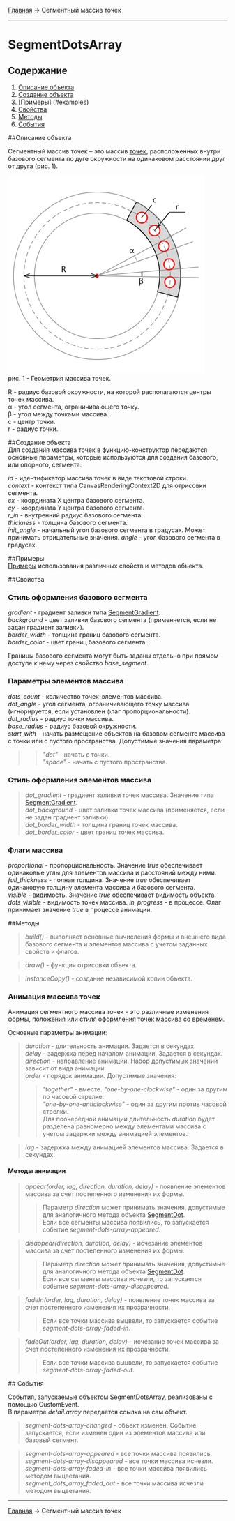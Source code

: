 <a href="../../readme.ru.html">Главная</a> → Сегментный массив точек

***

# SegmentDotsArray

## Содержание
1. [Описание объекта](#description)  
2. [Создание объекта](#constructor)  
3. [Примеры] (#examples)  
4. [Свойства](#properties)  
5. [Методы](#methods)  
6. [События](#events)  

##<a id="description"></a>Описание объекта

Сегментный массив точек – это массив <a href="segment-dot.ru.html">точек</a>, расположенных внутри базового сегмента по дуге окружности на одинаковом расстоянии друг от друга (рис. 1).

![SegmentDotsArrayGeometry](../../docs/images/segment_dots_array_geometry.png)  
рис. 1 - Геометрия массива точек.

R - радиус базовой окружности, на которой располагаются центры точек массива.  
α - угол сегмента, ограничивающего точку.  
β - угол между точками массива.  
c - центр точки.  
r - радиус точки.  

##<a id="constructor"></a>Создание объекта  
Для создания массива точек в функцию-конструктор передаются основные параметры, которые используются для создания базового, или опорного, сегмента:
>
*id* - идентификатор массива точек в виде текстовой строки.  
*context* - контекст типа CanvasRenderingContext2D для отрисовки сегмента.  
*cx* - координата X центра базового сегмента.  
*cy* - координата Y центра базового сегмента.  
*r_in* - внутренний радиус базового сегмента.  
*thickness* - толщина базового сегмента.  
*init_angle* - начальный угол базового сегмента в градусах. Может принимать отрицательные значения. 
*angle* - угол базового сегмента в градусах.

##<a id="examples"></a>Примеры  
<a href="../../examples/segment-dots-array-examples.html" target="_blank">Примеры</a> использования различных свойств и методов объекта.  

##<a id="properties"></a>Свойства

### Стиль оформления базового сегмента  
>
*gradient* - градиент заливки типа <a href="segment-gradient.ru.html">SegmentGradient</a>.   
*background* - цвет заливки базового сегмента (применяется, если не задан градиент заливки).  
*border_width* - толщина границ базового сегмента.  
*border_color* - цвет границ базового сегмента.  

Границы базового сегмента могут быть заданы отдельно при прямом доступе к нему через свойство *base_segment*.

### Параметры элементов массива  
>
*dots_count* - количество точек-элементов массива.  
*dot_angle* - угол сегмента, ограничивающего точку массива (игнорируется, если установлен флаг пропорциональности).  
*dot_radius* - радиус точки массива.  
*base_radius* - радиус базовой окружности.  
*start_with* - начать размещение объектов на базовом сегменте массива с точки или с пустого пространства. Допустимые значения параметра:  
>> _"dot"_ - начать с точки.  
>> _"space"_ - начать с пустого пространства.  

### Стиль оформления элементов массива
> *dot_gradient* - градиент заливки точек массива. Значение типа <a href="segment-gradient.ru.html">SegmentGradient</a>.  
> *dot_background* - цвет заливки точек массива (применяется, если не задан градиент заливки).  
> *dot_border_width* - толщина границ точек массива.  
> *dot_border_color* - цвет границ точек массива.  

### Флаги массива
>
*proportional* - пропорциональность. Значение *true* обеспечивает одинаковые углы для элементов массива и расстояний между ними.  
*full_thickness* - полная толщина. Значение *true* обеспечивает одинаковую толщину элемента массива и базового сегмента.  
*visible* - видимость. Значение *true* обеспечивает видимость объекта.  
*dots_visible* - видимость точек массива.
*in_progress* - в процессе. Флаг принимает значение *true* в процессе анимации.  

##<a id="methods"></a>Методы

> *build()* - выполняет основные вычисления формы и внешнего вида базового сегмента и элементов массива с учетом заданных свойств и флагов.

> *draw()* - функция отрисовки объекта.  

> *instanceCopy()* - создание независимой копии объекта.  

### Анимация массива точек

Анимация сегментного массива точек - это различные изменения формы, положения или стиля оформления точек массива со временем.

Основные параметры анимации:
> *duration* - длительность анимации. Задается в секундах.  
> *delay* - задержка перед началом анимации. Задается в секундах.  
> *direction* - направление анимации. Набор допустимых значений зависит от вида анимации.  
> *order* - порядок анимации. Допустимые значения:  
>> _"together"_ - вместе.
>> _"one-by-one-clockwise"_ - один за другим по часовой стрелке.  
>> _"one-by-one-anticlockwise"_ - один за другим против часовой стрелки.  
>> Для поочередной анимации длительность *duration* будет разделена равномерно между элементами массива с учетом задержки между анимацией элементов.

> *lag* - задержка между анимацией элементов массива. Задается в секундах.  

#### Методы анимации

> *appear(order, lag, direction, duration, delay)* - появление элементов массива за счет постепенного изменения их формы.  
>> Параметр *direction* может принимать значения, допустимые для аналогичного метода объекта <a href="segment-dot.ru.html">SegmentDot</a>.  
Если все сегменты массива появились, то запускается событие *segment-dots-array-appeared*.

> *disappear(direction, duration, delay)* - исчезание элементов массива за счет постепенного изменения их формы.  
>> Параметр *direction* может принимать значения, допустимые для аналогичного метода объекта <a href="segment-dot.ru.html">SegmentDot</a>.  
Если все сегменты массива исчезли, то запускается событие *segment-dots-array-disappeared*.

> *fadeIn(order, lag, duration, delay)* - появление точек массива за счет постепенного изменения их прозрачности.  
>> Если все точки массива выцвели, то запускается событие *segment-dots-array-faded-in*.  

> *fadeOut(order, lag, duration, delay)* - исчезание точек массива за счет постепенного изменения их прозрачности.
>> Если все точки массива выцвели, то запускается событие *segment-dots-array-faded-out*.  

##<a id="events"></a> События

События, запускаемые объектом SegmentDotsArray, реализованы с помощью CustomEvent.  
В параметре *detail.array* передается ссылка на сам объект.

> *segment-dots-array-changed* - объект изменен. Событие запускается, если изменен один из элементов массива или базовый сегмент.  

> *segment-dots-array-appeared* - все точки массива появились.  
> *segment-dots-array-disappeared* - все точки массива исчезли.  
> *segment-dots-array-faded-in* - все точки массива появились методом выцветания.  
> *segment_dots_array_faded_out* - все точки массива исчезли методом выцветания.  

***

<a href="../../readme.ru.html">Главная</a> → Сегментный массив точек  
